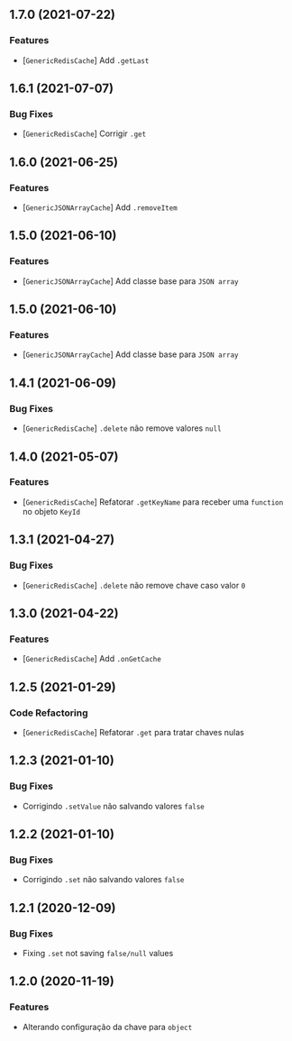 ## 1.7.0 (2021-07-22)


### Features

* [`GenericRedisCache`] Add `.getLast`

## 1.6.1 (2021-07-07)


### Bug Fixes

* [`GenericRedisCache`] Corrigir `.get`

## 1.6.0 (2021-06-25)


### Features

* [`GenericJSONArrayCache`] Add `.removeItem`

## 1.5.0 (2021-06-10)


### Features

* [`GenericJSONArrayCache`] Add classe base para `JSON array`

## 1.5.0 (2021-06-10)


### Features

* [`GenericJSONArrayCache`] Add classe base para `JSON array`

## 1.4.1 (2021-06-09)


### Bug Fixes

* [`GenericRedisCache`] `.delete` não remove valores `null`

## 1.4.0 (2021-05-07)


### Features

* [`GenericRedisCache`] Refatorar `.getKeyName` para receber uma `function` no objeto `KeyId`

## 1.3.1 (2021-04-27)


### Bug Fixes

* [`GenericRedisCache`] `.delete` não remove chave caso valor `0`

## 1.3.0 (2021-04-22)


### Features

* [`GenericRedisCache`] Add `.onGetCache`

## 1.2.5 (2021-01-29)


### Code Refactoring

* [`GenericRedisCache`] Refatorar `.get` para tratar chaves nulas

## 1.2.3 (2021-01-10)


### Bug Fixes

* Corrigindo `.setValue` não salvando valores `false`

## 1.2.2 (2021-01-10)


### Bug Fixes

* Corrigindo `.set` não salvando valores `false`

## 1.2.1 (2020-12-09)


### Bug Fixes

* Fixing `.set` not saving `false/null` values

## 1.2.0 (2020-11-19)


### Features

* Alterando configuração da chave para `object`
